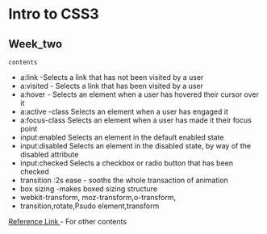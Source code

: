 # Intro to CSS3

## Week_two

```
contents
```
* a:link -Selects a link that has not been visited by a user
* a:visited - Selects a link that has been visited by a user
* a:hover - Selects an element when a user has hovered their cursor over it
* a:active	-class	Selects an element when a user has engaged it
* a:focus-class	Selects an element when a user has made it their focus point
* input:enabled	Selects an element in the default enabled state
* input:disabled Selects an element in the disabled state, by way of the disabled attribute
* input:checked	Selects a checkbox or radio button that has been checked
* transition :2s ease - sooths the whole transaction of animation
* box sizing -makes boxed sizing structure
* webkit-transform, moz-transform,o-transform,
* transition,rotate,Psudo element,transform


[Reference Link ](https://learn.shayhowe.com/advanced-html-css/complex-selectors/) - For other contents
